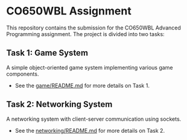 # CO650WBL Assignment

This repository contains the submission for the CO650WBL Advanced Programming assignment. The project is divided into two tasks:

## Task 1: Game System

A simple object-oriented game system implementing various game components.

- See the [game/README.md](./game/README.md) for more details on Task 1.

## Task 2: Networking System

A networking system with client-server communication using sockets.

- See the [networking/README.md](./networking/README.md) for more details on Task 2.

